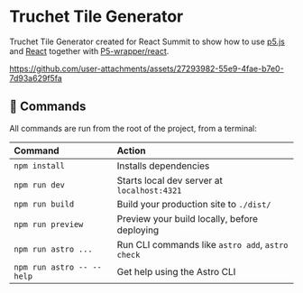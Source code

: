 # Truchet Tile Generator

Truchet Tile Generator created for React Summit to show how to use [p5.js](https://p5js.org/) and [React](https://react.dev/) together with [P5-wrapper/react](https://github.com/P5-wrapper/react).

https://github.com/user-attachments/assets/27293982-55e9-4fae-b7e0-7d93a629f5fa


## 🧞 Commands

All commands are run from the root of the project, from a terminal:

| Command                   | Action                                           |
| :------------------------ | :----------------------------------------------- |
| `npm install`             | Installs dependencies                            |
| `npm run dev`             | Starts local dev server at `localhost:4321`      |
| `npm run build`           | Build your production site to `./dist/`          |
| `npm run preview`         | Preview your build locally, before deploying     |
| `npm run astro ...`       | Run CLI commands like `astro add`, `astro check` |
| `npm run astro -- --help` | Get help using the Astro CLI                     |

